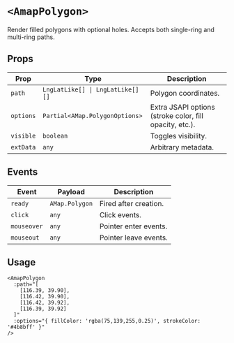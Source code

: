 # `<AmapPolygon>`

Render filled polygons with optional holes. Accepts both single-ring and multi-ring paths.

## Props

| Prop | Type | Description |
| --- | --- | --- |
| `path` | `LngLatLike[] \| LngLatLike[][]` | Polygon coordinates. |
| `options` | `Partial<AMap.PolygonOptions>` | Extra JSAPI options (stroke color, fill opacity, etc.). |
| `visible` | `boolean` | Toggles visibility. |
| `extData` | `any` | Arbitrary metadata. |

## Events

| Event | Payload | Description |
| --- | --- | --- |
| `ready` | `AMap.Polygon` | Fired after creation. |
| `click` | `any` | Click events. |
| `mouseover` | `any` | Pointer enter events. |
| `mouseout` | `any` | Pointer leave events. |

## Usage

```vue
<AmapPolygon
  :path="[
    [116.39, 39.90],
    [116.42, 39.90],
    [116.42, 39.92],
    [116.39, 39.92]
  ]"
  :options="{ fillColor: 'rgba(75,139,255,0.25)', strokeColor: '#4b8bff' }"
/>
```
